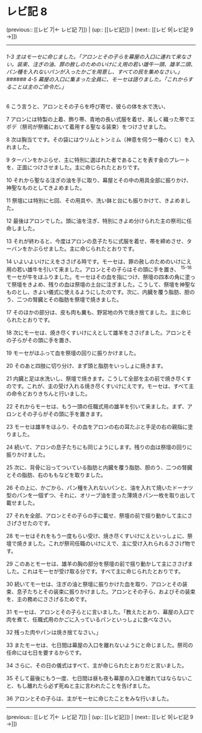 # レビ記 8

(previous:: [[レビ 7|← レビ記 7]]) | (up:: [[レビ記]]) | (next:: [[レビ 9|レビ記 9 →]])

***
###### 1-3 主はモーセに命じました。「アロンとその子らを幕屋の入口に連れて来なさい。装束、注ぎの油、罪の赦しのためのいけにえ用の若い雄牛一頭、雄羊二頭、パン種を入れないパンが入ったかごを用意し、すべての民を集めなさい。」 ###### 4-5 幕屋の入口に集まった全員に、モーセは語りました。「これからすることは主のご命令だ。」 



6 
こう言うと、アロンとその子らを呼び寄せ、彼らの体を水で洗い、 



7 
アロンには特製の上着、飾り帯、青地の長い式服を着せ、美しく織った帯でエポデ（祭司が祭儀において着用する聖なる装束）をつけさせました。 



8 
次は胸当てです。その袋にはウリムとトンミム〔神意を伺う一種のくじ〕を入れました。 



9 
ターバンをかぶらせ、主に特別に選ばれた者であることを表す金のプレートを、正面につけさせました。主に命じられたとおりです。 



10 
それから聖なる注ぎの油を手に取り、幕屋とその中の用具全部に振りかけ、神聖なものとしてきよめました。 



11 
祭壇には特別に七回、その用具や、洗い鉢と台にも振りかけて、きよめました。 



12 
最後はアロンでした。頭に油を注ぎ、特別にきよめ分けられた主の祭司に任命しました。 



13 
それが終わると、今度はアロンの息子たちに式服を着せ、帯を締めさせ、ターバンをかぶらせました。主に命じられたとおりです。 



14 
いよいよいけにえをささげる時です。モーセは、罪の赦しのためのいけにえ用の若い雄牛を引いて来ました。アロンとその子らはその頭に手を置き、 <sup class="versenum">15-16</sup>モーセが牛をほふりました。モーセはその血を指につけ、祭壇の四本の角に塗って祭壇をきよめ、残りの血は祭壇の土台に注ぎました。こうして、祭壇を神聖なものとし、きよい儀式に使えるようにしたのです。次に、内臓を覆う脂肪、胆のう、二つの腎臓とその脂肪を祭壇で焼きました。 



17 
そのほかの部分は、皮も肉も糞も、野営地の外で焼き捨てました。主に命じられたとおりです。 



18 
次にモーセは、焼き尽くすいけにえとして雄羊をささげました。アロンとその子らがその頭に手を置き、 



19 
モーセがほふって血を祭壇の回りに振りかけました。 



20 
そのあと四肢に切り分け、まず頭と脂肪をいっしょに焼きます。 



21 
内臓と足は水洗いし、祭壇で焼きます。こうして全部を主の前で焼き尽くすのです。これが、主の受け入れる焼き尽くすいけにえです。モーセは、すべて主の命令どおりきちんと行いました。 



22 
それからモーセは、もう一頭の任職式用の雄羊を引いて来ました。まず、アロンとその子らがその頭に手を置きます。 



23 
モーセは雄羊をほふり、その血をアロンの右の耳たぶと手足の右の親指に塗りました。 



24 
続いて、アロンの息子たちにも同じようにします。残りの血は祭壇の回りに振りかけました。 



25 
次に、背骨に沿ってついている脂肪と内臓を覆う脂肪、胆のう、二つの腎臓とその脂肪、右のももなどを取りました。 



26 
その上に、かごから、パン種を入れないパンと、油を入れて焼いたドーナツ型のパンを一個ずつ、それに、オリーブ油を塗った薄焼きパン一枚を取り出して載せました。 



27 
それを全部、アロンとその子らの手に載せ、祭壇の前で揺り動かして主にささげさせたのです。 



28 
モーセはそれをもう一度もらい受け、焼き尽くすいけにえといっしょに、祭壇で焼きました。これが祭司任職のいけにえで、主に受け入れられるささげ物です。 



29 
このあとモーセは、雄羊の胸の部分を祭壇の前で揺り動かして主にささげました。これはモーセが受け取る分です。すべて主に命じられたとおりです。 



30 
続いてモーセは、注ぎの油と祭壇に振りかけた血を取り、アロンとその装束、息子たちとその装束に振りかけました。アロンとその子ら、およびその装束を、主の務めにささげるためです。 



31 
モーセは、アロンとその子らとに言いました。「教えたとおり、幕屋の入口で肉を煮て、任職式用のかごに入っているパンといっしょに食べなさい。 



32 
残った肉やパンは焼き捨てなさい。」 



33 
またモーセは、七日間は幕屋の入口を離れないようにと命じました。祭司の任命には七日を要するからです。 



34 
さらに、その日の儀式はすべて、主が命じられたとおりだと言いました。 



35 
そして最後にもう一度、七日間は昼も夜も幕屋の入口を離れてはならないこと、もし離れたら必ず死ぬと主に言われたことを告げました。 



36 
アロンとその子らは、主がモーセに命じたことをみな行いました。

***

(previous:: [[レビ 7|← レビ記 7]]) | (up:: [[レビ記]]) | (next:: [[レビ 9|レビ記 9 →]])
